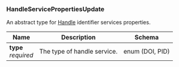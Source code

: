
<a name="handleservicepropertiesupdate"></a>
### HandleServicePropertiesUpdate
An abstract type for [Handle](http://handle.net) identifier services properties.


|Name|Description|Schema|
|---|---|---|
|**type**  <br>*required*|The type of handle service.|enum (DOI, PID)|



